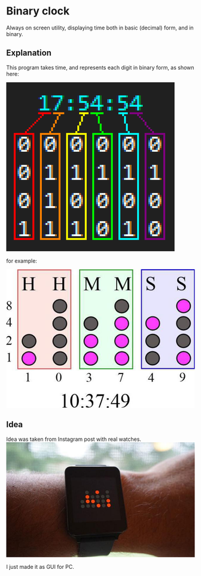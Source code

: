 # Binary clock
Always on screen utility, displaying time both in basic (decimal) form, and in binary.
## Explanation
This program takes time, and represents each digit in binary form, as shown here:

![](https://github.com/l-Il/Binary-clock/blob/master/explanation.png)

for example:

![](https://github.com/l-Il/Binary-clock/blob/master/explanation2.png)
## Idea
Idea was taken from Instagram post with real watches.
![](https://github.com/l-Il/Binary-clock/blob/master/explanation3.png)

I just made it as GUI for PC.

